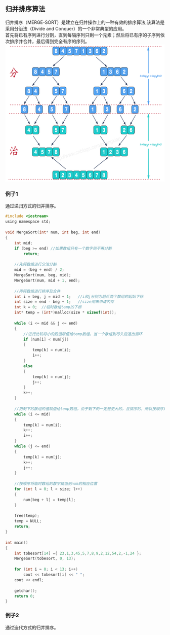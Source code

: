 ## 归并排序算法
归并排序（MERGE-SORT）是建立在归并操作上的一种有效的排序算法,该算法是采用分治法（Divide and Conquer）的一个非常典型的应用。  
首先将已有序列进行分割，直到每隔序列只剩一个元素；然后将已有序的子序列依次排序并合并，最后得到完全有序的序列。   
![](https://github.com/sii2017/image/blob/master/MergeSort.jpg)
### 例子1
通过递归方式的归并排序。    
```c
#include <iostream>   
using namespace std;   

void MergeSort(int* num, int beg, int end)   
{  
	int mid;   
	if (beg >= end)	//如果数组只有一个数字则不再分割  
		return;   

	//先将数组进行分治分割  
	mid = (beg + end) / 2;   
	MergeSort(num, beg, mid);  
	MergeSort(num, mid + 1, end);  

	//再将数组进行排序及合并   
	int i = beg, j = mid + 1;	//i和j分别为前后两个数组的起始下标   
	int size = end - beg + 1;	//size用来申请内存  
	int k = 0;	//临时数组temp的下标   
	int* temp = (int*)malloc(size * sizeof(int));  
	
	while (i <= mid && j <= end)   
	{   
		//进行比较将小的数值赋值给temp数组，当一个数组到尽头后退出循环   
		if (num[i] < num[j])	  
		{  
			temp[k] = num[i];   
			i++;  
		}  
		else  
		{  
			temp[k] = num[j];  
			j++;  
		}  
		k++;  
	}  

	//把剩下的数组的值赋值给temp数组，由于剩下的一定是更大的，且排序的，所以按顺序赋值即可  
	while (i <= mid)  
	{  
		temp[k] = num[i];  
		k++;  
		i++;  
	}  
	while (j <= end)   
	{  
		temp[k] = num[j];  
		k++;  
		j++;  
	}   

	//按顺序将临时数组的数字赋值到num的相应位置  
	for (int l = 0; l < size; l++)  
	{  
		num[beg + l] = temp[l];   
	}  

	free(temp);  
	temp = NULL;  
	return;  
}   

int main()  
{   
	int tobesort[14] ={ 23,1,3,45,5,7,8,9,2,12,54,2,-1,24 };  
	MergeSort(tobesort, 0, 13);  

	for (int i = 0; i < 13; i++)  
		cout << tobesort[i] << " ";   
	cout << endl;  

	getchar();  
	return 0;   
}   
```   
### 例子2
通过迭代方式的归并排序。